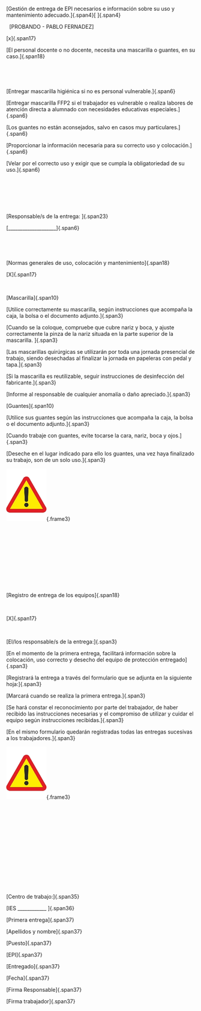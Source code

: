 [Gestión de entrega de EPI necesarios e información sobre su uso y
mantenimiento adecuado.]{.span4}[ ]{.span4}

 
[PROBANDO - PABLO FERNADEZ] 

[x]{.span17}

[El personal docente o no docente, necesita una mascarilla o guantes, en
su caso.]{.span18}

 

 

[Entregar mascarilla higiénica si no es personal vulnerable.]{.span6}

[Entregar mascarilla FFP2 si el trabajador es vulnerable o realiza
labores de atención directa a alumnado con necesidades educativas
especiales.]{.span6}

[Los guantes no están aconsejados, salvo en casos muy
particulares.]{.span6}

[Proporcionar la información necesaria para su correcto uso y
colocación.]{.span6}

[Velar por el correcto uso y exigir que se cumpla la obligatoriedad de
su uso.]{.span6}

 

 

 

[Responsable/s de la entrega: ]{.span23}

[\_\_\_\_\_\_\_\_\_\_\_\_\_\_\_\_\_\_\_\_]{.span6}

 

 

[Normas generales de uso, colocación y mantenimiento]{.span18}

[X]{.span17}

 

[Mascarilla]{.span10}

[Utilice correctamente su mascarilla, según instrucciones que acompaña
la caja, la bolsa o el documento adjunto.]{.span3}

[Cuando se la coloque, compruebe que cubre nariz y boca, y ajuste
correctamente la pinza de la nariz situada en la parte superior de la
mascarilla. ]{.span3}

[Las mascarillas quirúrgicas se utilizarán por toda una jornada
presencial de trabajo, siendo desechadas al finalizar la jornada en
papeleras con pedal y tapa.]{.span3}

[Si la mascarilla es reutilizable, seguir instrucciones de desinfección
del fabricante.]{.span3}

[Informe al responsable de cualquier anomalía o daño apreciado.]{.span3}

[Guantes]{.span10}

[Utilice sus guantes según las instrucciones que acompaña la caja, la
bolsa o el documento adjunto.]{.span3}

[Cuando trabaje con guantes, evite tocarse la cara, nariz, boca y
ojos.]{.span3}

[Deseche en el lugar indicado para ello los guantes, una vez haya
finalizado su trabajo, son de un solo uso.]{.span3}

![OEBPS/images/image0004.png](../images/image0004.png){.frame3}\
 

 

 

 

 

 

[Registro de entrega de los equipos]{.span18}

 

[X]{.span17}

 

[El/los responsable/s de la entrega:]{.span3}

[En el momento de la primera entrega, facilitará información sobre la
colocación, uso correcto y desecho del equipo de protección
entregado]{.span3}

[Registrará la entrega a través del formulario que se adjunta en la
siguiente hoja:]{.span3}

[Marcará cuando se realiza la primera entrega.]{.span3}

[Se hará constar el reconocimiento por parte del trabajador, de haber
recibido las instrucciones necesarias y el compromiso de utilizar y
cuidar el equipo según instrucciones recibidas.]{.span3}

[En el mismo formulario quedarán registradas todas las entregas
sucesivas a los trabajadores.]{.span3}

![OEBPS/images/image0004.png](../images/image0004.png){.frame3}\
 

 

 

 

 

 

 

 

[Centro de trabajo:]{.span35}

[IES \_\_\_\_\_\_\_\_\_\_\_\_ ]{.span36}

[Primera entrega]{.span37}

[Apellidos y nombre]{.span37}

[Puesto]{.span37}

[EPI]{.span37}

[Entregado]{.span37}

[Fecha]{.span37}

[Firma Responsable]{.span37}

[Firma trabajador]{.span37}

 

 

 

 

 

 

 

 

 

 

 

 

 

 

 

 

 

 

 

 

 

 

 

 

 

 

 

 

 

 

 

 

 

 

 

 

 

 

 

 

 

 

[ATENCIÓN]{.span38}

[El trabajador firmante de este documento reconoce haber recibido las
instrucciones necesarias, y se compromete a seguir las instrucciones
recibidas.]{.span39}

 

 

